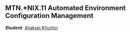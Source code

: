 MTN.*NIX.11 Automated Environment Configuration Management
---

***Student***: [Aliaksei Khurhin](https://epa.ms/1Cqi0K)

